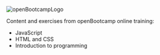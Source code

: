 ![openBootcampLogo](https://user-images.githubusercontent.com/116545851/217324584-36330b9c-26f1-4664-b038-519bc5948703.png)

Content and exercises from openBootcamp online training:

- JavaScript
- HTML and CSS
- Introduction to programming



